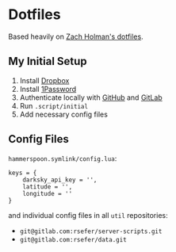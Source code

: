 # Dotfiles

Based heavily on [Zach Holman's dotfiles](https://github.com/holman/dotfiles).

## My Initial Setup

1. Install [Dropbox](https://www.dropbox.com/install)
2. Install [1Password](https://1password.com/downloads/)
3. Authenticate locally with [GitHub](https://help.github.com/articles/connecting-to-github-with-ssh/) and [GitLab](https://docs.gitlab.com/ce/ssh/README.html)
4. Run `.script/initial`
5. Add necessary config files

## Config Files

`hammerspoon.symlink/config.lua`:
```
keys = {
	darksky_api_key = '',
	latitude = '',
	longitude = ''
}
```

and individual config files in all `util` repositories:
- `git@gitlab.com:rsefer/server-scripts.git`
- `git@gitlab.com:rsefer/data.git`
